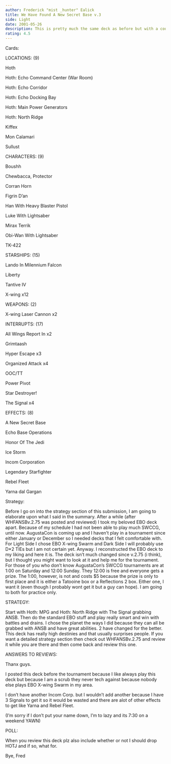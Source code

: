 ```yaml
---
author: Frederick "mist _hunter" Ealick
title: We Have Found A New Secret Base v.3
side: Light
date: 2001-05-26
description: This is pretty much the same deck as before but with a couple of tweaks. The main reason that I have remade the same deck is that a tournament is upcoming and I need a deck I am familiar with.
rating: 4.5
---
```

Cards: 

LOCATIONS: (9)
Hoth
Hoth: Echo Command Center (War Room)
Hoth: Echo Corridor
Hoth: Echo Docking Bay
Hoth: Main Power Generators
Hoth: North Ridge
Kiffex
Mon Calamari
Sullust

CHARACTERS: (9)
Boushh
Chewbacca, Protector
Corran Horn
Figrin D’an
Han With Heavy Blaster Pistol
Luke With Lightsaber
Mirax Terrik
Obi-Wan With Lightsaber
TK-422

STARSHIPS: (15)
Lando In Milennium Falcon
Liberty
Tantive IV
X-wing x12

WEAPONS: (2)
X-wing Laser Cannon x2

INTERRUPTS: (17)
All Wings Report In x2
Grimtaash
Hyper Escape x3
Organized Attack x4
OOC/TT
Power Pivot
Star Destroyer!
The Signal x4

EFFECTS: (8)
A New Secret Base
Echo Base Operations
Honor Of The Jedi
Ice Storm
Incom Corporation
Legendary Starfighter
Rebel Fleet
Yarna dal Gargan


Strategy: 

Before I go on into the strategy section of this submission, I am going to elaborate upon what I said in the summary. After a while (after WHFANSBv.2.75 was posted and reviewed) I took my beloved EBO deck apart. Because of my schedule I had not been able to play much SWCCG, until now. AugustaCon is coming up and I haven’t play in a tournament since either January or December so I needed decks that I felt comfortable with. For Light Side I chose EBO X-wing Swarm and Dark Side I will probably use D*2 TIEs but I am not certain yet. Anyway. I reconstructed the EBO deck to my liking and here it is. The deck isn’t much changed since v.2.75 (i think), but I thought you might want to look at it and help me for the tournament. For those of you who don’t know AugustaCon’s SWCCG tournaments are at 1:00 on Saturday and 12:00 Sunday. They 12:00 is free and everyone gets a prize. The 1:00, however, is not and costs $5 because the prize is only to first place and it is either a Tatooine box or a Reflections 2 box. Either one, I want it (even though I probably wont get it but a guy can hope). I am going to both for practice only.

STRATEGY:
Start with Hoth: MPG and Hoth: North Ridge with The Signal grabbing ANSB. Then do the standard EBO stuff and play really smart and win with battles and drains. I chose the planet the ways I did because they can all be grabbed with ANSB and have great abilities. 2 have changed for the better. This deck has really high destinies and that usually surprises people. If you want a detailed strategy section then check out WHFANSBv.2.75 and review it while you are there and then come back and review this one.

ANSWERS TO REVIEWS:
Thanx guys.
I posted this deck before the tournament because I like always play this deck but because I am a scrub they never tech against because nobody else plays EBO X-wing Swarm in my area.
I don’t have another Incom Corp. but I wouldn’t add another because I have 3 Signals to get it so it would be wasted and there are alot of other effects to get like Yarna and Rebel Fleet.
(I’m sorry if I don’t put your name down, I’m to lazy and its 7:30 on a weekend YAWN)
POLL:
When you review this deck plz also include whether or not I should drop HOTJ and if so, what for.

Bye, Fred  